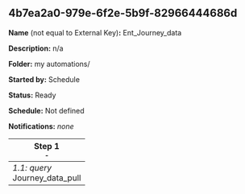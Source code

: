 ## 4b7ea2a0-979e-6f2e-5b9f-82966444686d

**Name** (not equal to External Key)**:** Ent_Journey_data

**Description:** n/a

**Folder:** my automations/

**Started by:** Schedule

**Status:** Ready

**Schedule:** Not defined

**Notifications:** _none_


| Step 1<br>_<small>-</small>_ |
| --- |
| _1.1: query_<br>Journey_data_pull |
